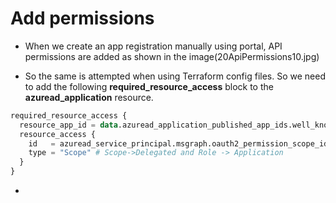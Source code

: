 # Add permissions

- When we create an app registration manually using portal, API permissions are added as shown in the image(20ApiPermissions10.jpg)

- So the same is attempted when using Terraform config files. So we need to add the following 
**required_resource_access** block to the **azuread_application** resource.

```tf
required_resource_access {
  resource_app_id = data.azuread_application_published_app_ids.well_known.result.MicrosoftGraph
  resource_access {
    id   = azuread_service_principal.msgraph.oauth2_permission_scope_ids["User.Read"]
    type = "Scope" # Scope->Delegated and Role -> Application
  }
}
```

- 


